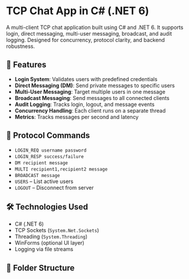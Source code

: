 # TCP Chat App in C# (.NET 6)

A multi-client TCP chat application built using C# and .NET 6. It supports login, direct messaging, multi-user messaging, broadcast, and audit logging. Designed for concurrency, protocol clarity, and backend robustness.

## 🚀 Features

- **Login System**: Validates users with predefined credentials
- **Direct Messaging (DM)**: Send private messages to specific users
- **Multi-User Messaging**: Target multiple users in one message
- **Broadcast Messaging**: Send messages to all connected clients
- **Audit Logging**: Tracks login, logout, and message events
- **Concurrency Handling**: Each client runs on a separate thread
- **Metrics**: Tracks messages per second and latency

## 🧪 Protocol Commands

- `LOGIN_REQ username password`
- `LOGIN_RESP success/failure`
- `DM recipient message`
- `MULTI recipient1,recipient2 message`
- `BROADCAST message`
- `USERS` – List active users
- `LOGOUT` – Disconnect from server

## 🛠️ Technologies Used

- C# (.NET 6)
- TCP Sockets (`System.Net.Sockets`)
- Threading (`System.Threading`)
- WinForms (optional UI layer)
- Logging via file streams

## 📂 Folder Structure

